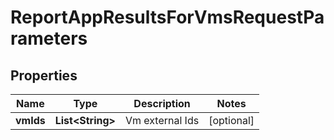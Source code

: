 # ReportAppResultsForVmsRequestParameters

## Properties
Name | Type | Description | Notes
------------ | ------------- | ------------- | -------------
**vmIds** | **List&lt;String&gt;** | Vm external Ids |  [optional]
